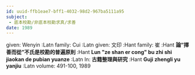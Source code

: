 ```yaml
---
id: uuid-ffb1eae7-bff1-4032-98d2-967ba5111a95
subject: 
 - 底本校勘/非底本校勘求真/求善
date: 1989
---
```


given: Wenyin :Latn
family: Cui :Latn
given: 文印 :Hant
family: 崔 :Hant
**論“擇善而從”不氏是校勘的普遍原則** :Hant
**Lun "ze shan er cong" bu zhi shi jiaokan de pubian yuanze** :Latn
In: 
**古籍整理與研究** :Hant
**Guji zhengli yu yanjiu** :Latn
volume: 491-100, 1989